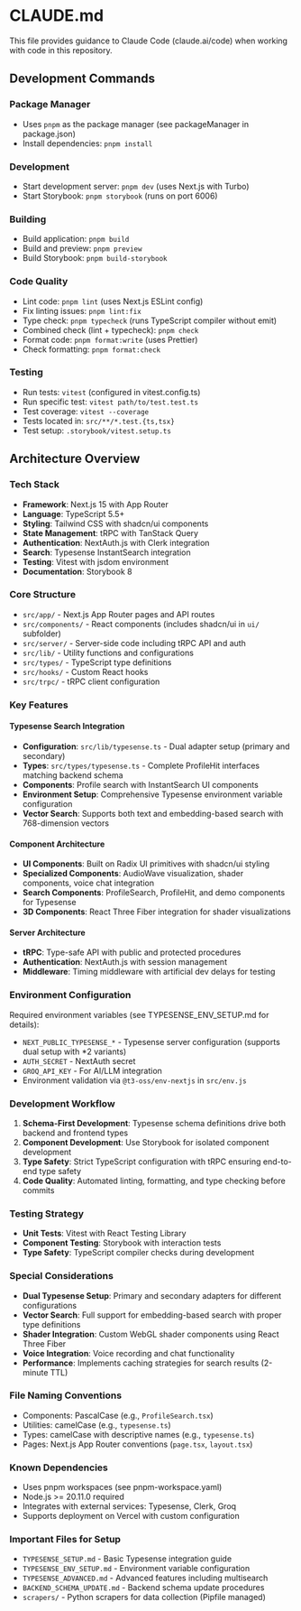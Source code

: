 # CLAUDE.md

This file provides guidance to Claude Code (claude.ai/code) when working with code in this repository.

## Development Commands

### Package Manager
- Uses `pnpm` as the package manager (see packageManager in package.json)
- Install dependencies: `pnpm install`

### Development
- Start development server: `pnpm dev` (uses Next.js with Turbo)
- Start Storybook: `pnpm storybook` (runs on port 6006)

### Building
- Build application: `pnpm build`
- Build and preview: `pnpm preview`
- Build Storybook: `pnpm build-storybook`

### Code Quality
- Lint code: `pnpm lint` (uses Next.js ESLint config)
- Fix linting issues: `pnpm lint:fix`
- Type check: `pnpm typecheck` (runs TypeScript compiler without emit)
- Combined check (lint + typecheck): `pnpm check`
- Format code: `pnpm format:write` (uses Prettier)
- Check formatting: `pnpm format:check`

### Testing
- Run tests: `vitest` (configured in vitest.config.ts)
- Run specific test: `vitest path/to/test.test.ts`
- Test coverage: `vitest --coverage`
- Tests located in: `src/**/*.test.{ts,tsx}`
- Test setup: `.storybook/vitest.setup.ts`

## Architecture Overview

### Tech Stack
- **Framework**: Next.js 15 with App Router
- **Language**: TypeScript 5.5+
- **Styling**: Tailwind CSS with shadcn/ui components
- **State Management**: tRPC with TanStack Query
- **Authentication**: NextAuth.js with Clerk integration
- **Search**: Typesense InstantSearch integration
- **Testing**: Vitest with jsdom environment
- **Documentation**: Storybook 8

### Core Structure
- `src/app/` - Next.js App Router pages and API routes
- `src/components/` - React components (includes shadcn/ui in `ui/` subfolder)
- `src/server/` - Server-side code including tRPC API and auth
- `src/lib/` - Utility functions and configurations
- `src/types/` - TypeScript type definitions
- `src/hooks/` - Custom React hooks
- `src/trpc/` - tRPC client configuration

### Key Features

#### Typesense Search Integration
- **Configuration**: `src/lib/typesense.ts` - Dual adapter setup (primary and secondary)
- **Types**: `src/types/typesense.ts` - Complete ProfileHit interfaces matching backend schema
- **Components**: Profile search with InstantSearch UI components
- **Environment Setup**: Comprehensive Typesense environment variable configuration
- **Vector Search**: Supports both text and embedding-based search with 768-dimension vectors

#### Component Architecture
- **UI Components**: Built on Radix UI primitives with shadcn/ui styling
- **Specialized Components**: AudioWave visualization, shader components, voice chat integration
- **Search Components**: ProfileSearch, ProfileHit, and demo components for Typesense
- **3D Components**: React Three Fiber integration for shader visualizations

#### Server Architecture
- **tRPC**: Type-safe API with public and protected procedures
- **Authentication**: NextAuth.js with session management
- **Middleware**: Timing middleware with artificial dev delays for testing

### Environment Configuration
Required environment variables (see TYPESENSE_ENV_SETUP.md for details):
- `NEXT_PUBLIC_TYPESENSE_*` - Typesense server configuration (supports dual setup with *2 variants)
- `AUTH_SECRET` - NextAuth secret
- `GROQ_API_KEY` - For AI/LLM integration
- Environment validation via `@t3-oss/env-nextjs` in `src/env.js`

### Development Workflow
1. **Schema-First Development**: Typesense schema definitions drive both backend and frontend types
2. **Component Development**: Use Storybook for isolated component development
3. **Type Safety**: Strict TypeScript configuration with tRPC ensuring end-to-end type safety
4. **Code Quality**: Automated linting, formatting, and type checking before commits

### Testing Strategy
- **Unit Tests**: Vitest with React Testing Library
- **Component Testing**: Storybook with interaction tests
- **Type Safety**: TypeScript compiler checks during development

### Special Considerations
- **Dual Typesense Setup**: Primary and secondary adapters for different configurations
- **Vector Search**: Full support for embedding-based search with proper type definitions
- **Shader Integration**: Custom WebGL shader components using React Three Fiber
- **Voice Integration**: Voice recording and chat functionality
- **Performance**: Implements caching strategies for search results (2-minute TTL)

### File Naming Conventions
- Components: PascalCase (e.g., `ProfileSearch.tsx`)
- Utilities: camelCase (e.g., `typesense.ts`)
- Types: camelCase with descriptive names (e.g., `typesense.ts`)
- Pages: Next.js App Router conventions (`page.tsx`, `layout.tsx`)

### Known Dependencies
- Uses pnpm workspaces (see pnpm-workspace.yaml)
- Node.js >= 20.11.0 required
- Integrates with external services: Typesense, Clerk, Groq
- Supports deployment on Vercel with custom configuration

### Important Files for Setup
- `TYPESENSE_SETUP.md` - Basic Typesense integration guide
- `TYPESENSE_ENV_SETUP.md` - Environment variable configuration
- `TYPESENSE_ADVANCED.md` - Advanced features including multisearch
- `BACKEND_SCHEMA_UPDATE.md` - Backend schema update procedures
- `scrapers/` - Python scrapers for data collection (Pipfile managed)